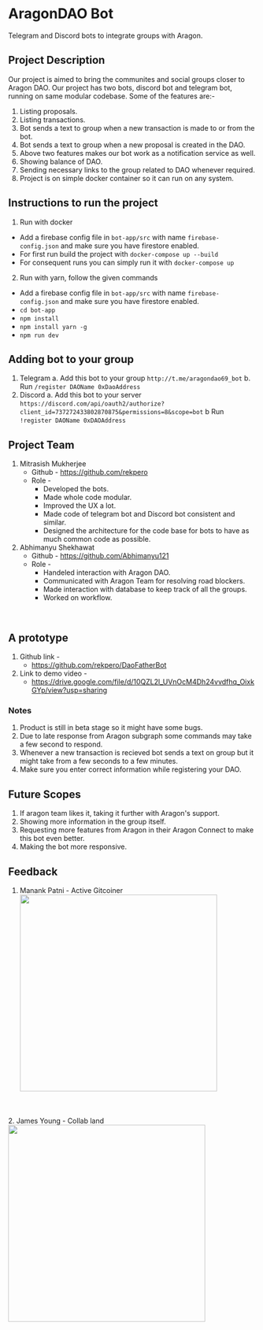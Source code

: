 # AragonDAO Bot
Telegram and Discord bots to integrate groups with Aragon.
## Project Description
Our project is aimed to bring the communites and social groups closer to Aragon DAO. Our project has two bots, discord bot and telegram bot, running on same modular codebase.
Some of the features are:- 
1. Listing proposals.
2. Listing transactions.
3. Bot sends a text to group when a new transaction is made to or from the bot.
4. Bot sends a text to group when a new proposal is created in the DAO.
5. Above two features makes our bot work as a notification service as well.
6. Showing balance of DAO.
7. Sending necessary links to the group related to DAO whenever required.
8. Project is on simple docker container so it can run on any system.

## Instructions to run the project
1. Run with docker
  - Add a firebase config file in `bot-app/src` with name `firebase-config.json` and make sure you have firestore enabled.
  - For first run build the project with `docker-compose up --build`
  - For consequent runs you can simply run it with `docker-compose up`
2.  Run with yarn, follow the given commands
  - Add a firebase config file in `bot-app/src` with name `firebase-config.json` and make sure you have firestore enabled.
  - `cd bot-app`
  - `npm install`
  - `npm install yarn -g`
  - `npm run dev`
## Adding bot to your group
1. Telegram 
  a. Add this bot to your group `http://t.me/aragondao69_bot`
  b. Run `/register DAOName 0xDaoAddress`
2. Discord 
  a. Add this bot to your server `https://discord.com/api/oauth2/authorize?client_id=737272433802870875&permissions=8&scope=bot`
  b Run `!register DAOName 0xDAOAddress`
## Project Team
1. Mitrasish Mukherjee
    * Github - https://github.com/rekpero
    * Role - 
        * Developed the bots.
        * Made whole code modular.
        * Improved the UX a lot.
        * Made code of telegram bot and Discord bot consistent and similar.
        * Designed the architecture for the code base for bots to have as much common code as possible.
2. Abhimanyu Shekhawat 
    * Github - https://github.com/Abhimanyu121
    * Role - 
        * Handeled interaction with Aragon DAO.
        * Communicated with Aragon Team for resolving road blockers.
        * Made interaction with database to keep track of all the groups.
        * Worked on workflow.
<br>

## A prototype
1. Github link - 
    * https://github.com/rekpero/DaoFatherBot
2. Link to demo video - 
    * https://drive.google.com/file/d/10QZL2l_UVnOcM4Dh24vvdfhq_OixkGYp/view?usp=sharing


### Notes
1. Product is still in beta stage so it might have some bugs.
2. Due to late response from Aragon subgraph some commands may take a few second to respond.
3. Whenever a new transaction is recieved bot sends a text on group but it might take from a few seconds to a few minutes.
4. Make sure you enter correct information while registering your DAO.

## Future Scopes
1. If aragon team likes it, taking it further with Aragon's support.
2. Showing more information in the group itself.
3. Requesting more features from Aragon in their Aragon Connect to make this bot even better.
4. Making the bot more responsive.

## Feedback
1. Manank Patni - Active Gitcoiner <br> <img src="https://i.imgur.com/QqZudUX.jpg" width="400">
<br>
<br>
2. James Young - Collab land <img src="https://cdn.discordapp.com/attachments/690649470215520349/737275913011724368/Screenshot_20200727-171232.png" width="400">
